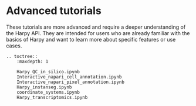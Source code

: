 # Advanced tutorials

These tutorials are more advanced and require a deeper understanding of the Harpy API. They are intended for users who are already familiar with the basics of Harpy and want to learn more about specific features or use cases.

```{eval-rst}
.. toctree::
    :maxdepth: 1

    Harpy_QC_in_silico.ipynb
    Interactive_napari_cell_annotation.ipynb
    Interactive_napari_pixel_annotation.ipynb
    Harpy_instanseg.ipynb
    coordinate_systems.ipynb
    Harpy_transcriptomics.ipynb
```
